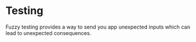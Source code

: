# Testing

Fuzzy testing provides a way to send you app unexpected inputs which can lead to unexpected consequences.
